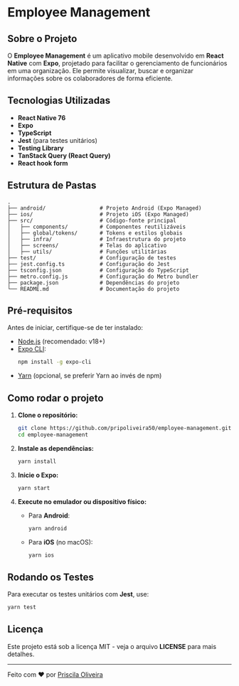 # Employee Management

## Sobre o Projeto

O **Employee Management** é um aplicativo mobile desenvolvido em **React Native** com **Expo**, projetado para facilitar o gerenciamento de funcionários em uma organização. Ele permite visualizar, buscar e organizar informações sobre os colaboradores de forma eficiente.

## Tecnologias Utilizadas

- **React Native 76**
- **Expo**
- **TypeScript**
- **Jest** (para testes unitários)
- **Testing Library**
- **TanStack Query (React Query)**
- **React hook form**

## Estrutura de Pastas

```
.
├── android/                 # Projeto Android (Expo Managed)
├── ios/                     # Projeto iOS (Expo Managed)
├── src/                     # Código-fonte principal
│   ├── components/          # Componentes reutilizáveis
│   ├── global/tokens/       # Tokens e estilos globais
│   ├── infra/               # Infraestrutura do projeto
│   ├── screens/             # Telas do aplicativo
│   ├── utils/               # Funções utilitárias
├── test/                    # Configuração de testes
├── jest.config.ts           # Configuração do Jest
├── tsconfig.json            # Configuração do TypeScript
├── metro.config.js          # Configuração do Metro bundler
├── package.json             # Dependências do projeto
└── README.md                # Documentação do projeto
```

## **Pré-requisitos**

Antes de iniciar, certifique-se de ter instalado:

- [Node.js](https://nodejs.org/) (recomendado: v18+)
- [Expo CLI](https://docs.expo.dev/get-started/installation/):
  ```sh
  npm install -g expo-cli
  ```
- [Yarn](https://yarnpkg.com/) (opcional, se preferir Yarn ao invés de npm)

## **Como rodar o projeto**

1. **Clone o repositório:**

   ```sh
   git clone https://github.com/pripoliveira50/employee-management.git
   cd employee-management
   ```

2. **Instale as dependências:**

   ```sh
   yarn install
   ```

3. **Inicie o Expo:**

   ```sh
   yarn start
   ```

4. **Execute no emulador ou dispositivo físico:**
   - Para **Android**:
     ```sh
     yarn android
     ```
   - Para **iOS** (no macOS):
     ```sh
     yarn ios
     ```

## **Rodando os Testes**

Para executar os testes unitários com **Jest**, use:

```sh
yarn test
```

## **Licença**

Este projeto está sob a licença MIT - veja o arquivo **LICENSE** para mais detalhes.

---

Feito com ❤️ por [Priscila Oliveira](https://github.com/pripoliveira50/)
